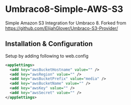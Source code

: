 # Umbraco8-Simple-AWS-S3
Simple Amazon S3 Integration for Umbraco 8. Forked from https://github.com/ElijahGlover/Umbraco-S3-Provider/

## Installation & Configuration
Setup by adding following to web.config
```xml
<appSettings>
  <add key="awsBucketHostname" value="" />
  <add key="awsRegion" value="" />
  <add key="awsBucketPrefix" value="media" />
  <add key="awsBucketName" value="" />
  <add key="awsKey" value="" />
  <add key="awsSecret" value="" />
</appSettings>
```
